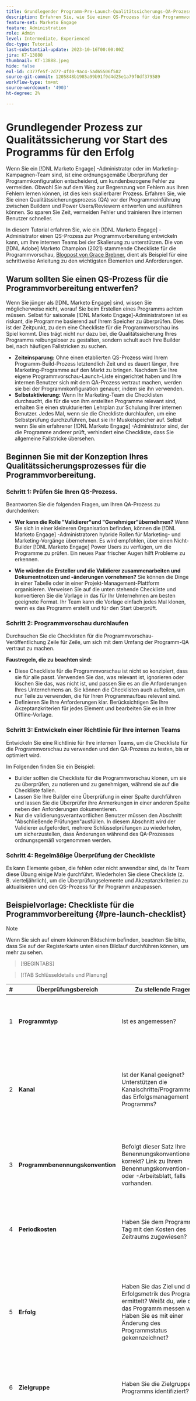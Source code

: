 ```yaml
---
title: Grundlegender Programm-Pre-Launch-Qualitätssicherungs-QA-Prozess für Erfolg
description: Erfahren Sie, wie Sie einen QS-Prozess für die Programmvorbereitung entwickeln, um Ihre internen Teams beim Erstellen und Starten von Programmen zu unterstützen, die genauer und effizienter sind.
feature-set: Marketo Engage
feature: Administration
role: Admin
level: Intermediate, Experienced
doc-type: Tutorial
last-substantial-update: 2023-10-16T00:00:00Z
jira: KT-13888
thumbnail: KT-13888.jpeg
hide: false
exl-id: c377fe5f-2d77-4fd0-9ac4-5ad65506f582
source-git-commit: 1205848b1985a99b91f9d4d25e1a79f0df379589
workflow-type: tm+mt
source-wordcount: '4903'
ht-degree: 2%

---
```


# Grundlegender Prozess zur Qualitätssicherung vor Start des Programms für den Erfolg

Wenn Sie ein [!DNL Marketo Engage] -Administrator oder im Marketing-Kampagnen-Team sind, ist eine ordnungsgemäße Überprüfung der Programmkonfiguration entscheidend, um kundenbezogene Fehler zu vermeiden. Obwohl Sie auf dem Weg zur Begrenzung von Fehlern aus Ihren Fehlern lernen können, ist dies kein skalierbarer Prozess. Erfahren Sie, wie Sie einen Qualitätssicherungsprozess (QA) vor der Programmeinführung zwischen Buildern und Power Users/Reviewern entwerfen und ausführen können. So sparen Sie Zeit, vermeiden Fehler und trainieren Ihre internen Benutzer schneller.

In diesem Tutorial erfahren Sie, wie ein [!DNL Marketo Engage] -Administrator einen QS-Prozess zur Programmvorbereitung entwickeln kann, um Ihre internen Teams bei der Skalierung zu unterstützen. Die von [!DNL Adobe] Marketo Champion (2021) stammende Checkliste für die Programmvorschau, [Blogpost von Grace Brebner](https://nation.marketo.com/t5/champion-program-blogs/the-ultimate-go-live-checklist/ba-p/245759), dient als Beispiel für eine schrittweise Anleitung zu den wichtigsten Elementen und Anforderungen.

## Warum sollten Sie einen QS-Prozess für die Programmvorbereitung entwerfen?

Wenn Sie jünger als [!DNL Marketo Engage] sind, wissen Sie möglicherweise nicht, worauf Sie beim Erstellen eines Programms achten müssen. Selbst für saisonale [!DNL Marketo Engage]-Administratoren ist es riskant, die Programme basierend auf Ihrem Speicher zu überprüfen. Dies ist der Zeitpunkt, zu dem eine Checkliste für die Programmvorschau ins Spiel kommt. Dies trägt nicht nur dazu bei, die Qualitätssicherung Ihres Programms reibungsloser zu gestalten, sondern schult auch Ihre Builder bei, nach häufigen Fallstricken zu suchen.

* **Zeiteinsparung:** Ohne einen etablierten QS-Prozess wird Ihrem Programm-Build-Prozess letztendlich Zeit und es dauert länger, Ihre Marketing-Programme auf den Markt zu bringen. Nachdem Sie Ihre eigene Programmvorschau-Launch-Liste eingerichtet haben und Ihre internen Benutzer sich mit dem QA-Prozess vertraut machen, werden sie bei der Programmkonfiguration genauer, indem sie ihn verwenden.
* **Selbstaktivierung:** Wenn Ihr Marketing-Team die Checklisten durchsucht, die für die von ihm erstellten Programme relevant sind, erhalten Sie einen strukturierten Lehrplan zur Schulung Ihrer internen Benutzer. Jedes Mal, wenn sie die Checkliste durchlaufen, um eine Selbstprüfung durchzuführen, baut sie ihr Muskelspeicher auf. Selbst wenn Sie ein erfahrener [!DNL Marketo Engage] -Administrator sind, der die Programme anderer prüft, verhindert eine Checkliste, dass Sie allgemeine Fallstricke übersehen.

## Beginnen Sie mit der Konzeption Ihres Qualitätssicherungsprozesses für die Programmvorbereitung.

### Schritt 1: Prüfen Sie Ihren QS-Prozess.

Beantworten Sie die folgenden Fragen, um Ihren QA-Prozess zu durchdenken:

* **Wer kann die Rolle &quot;Validierer&quot;und &quot;Genehmiger&quot;übernehmen?**
Wenn Sie sich in einer kleineren Organisation befinden, können die [!DNL Marketo Engage] -Administratoren hybride Rollen für Marketing- und Marketing-Vorgänge übernehmen. Es wird empfohlen, über einen Nicht-Builder [!DNL Marketo Engage] Power Users zu verfügen, um die Programme zu prüfen. Ein neues Paar frischer Augen hilft Probleme zu erkennen.

* **Wie würden die Ersteller und die Validierer zusammenarbeiten und Dokumentnotizen und -änderungen vornehmen?**
Sie können die Dinge in einer Tabelle oder in einer Projekt-Management-Plattform organisieren. Verweisen Sie auf die unten stehende Checkliste und konvertieren Sie die Vorlage in das für Ihr Unternehmen am besten geeignete Format. Ihr Team kann die Vorlage einfach jedes Mal klonen, wenn es das Programm erstellt und für den Start überprüft.

### Schritt 2: Programmvorschau durchlaufen

Durchsuchen Sie die Checklisten für die Programmvorschau-Veröffentlichung Zeile für Zeile, um sich mit dem Umfang der Programm-QA vertraut zu machen.

**Faustregeln, die zu beachten sind:**

* Diese Checkliste für die Programmvorschau ist nicht so konzipiert, dass sie für alle passt. Verwenden Sie das, was relevant ist, ignorieren oder löschen Sie das, was nicht ist, und passen Sie es an die Anforderungen Ihres Unternehmens an. Sie können die Checklisten auch aufteilen, um nur Teile zu verwenden, die für Ihren Programmaufbau relevant sind.
* Definieren Sie Ihre Anforderungen klar. Berücksichtigen Sie Ihre Akzeptanzkriterien für jedes Element und bearbeiten Sie es in Ihrer Offline-Vorlage.

### Schritt 3: Entwickeln einer Richtlinie für Ihre internen Teams

Entwickeln Sie eine Richtlinie für Ihre internen Teams, um die Checkliste für die Programmvorschau zu verwenden und den QA-Prozess zu testen, bis er optimiert wird.

Im Folgenden finden Sie ein Beispiel:

* Builder sollten die Checkliste für die Programmvorschau klonen, um sie zu überprüfen, zu notieren und zu genehmigen, während sie auf die Checkliste fallen.
* Lassen Sie Ihre Builder eine Überprüfung in einer Spalte durchführen und lassen Sie die Überprüfer ihre Anmerkungen in einer anderen Spalte neben den Anforderungen dokumentieren.
* Nur die validierungsverantwortlichen Benutzer müssen den Abschnitt &quot;Abschließende Prüfungen&quot;ausfüllen. In diesem Abschnitt wird der Validierer aufgefordert, mehrere Schlüsselprüfungen zu wiederholen, um sicherzustellen, dass Änderungen während des QA-Prozesses ordnungsgemäß vorgenommen werden.

### Schritt 4: Regelmäßige Überprüfung der Checkliste

Es kann Elemente geben, die fehlen oder nicht anwendbar sind, da Ihr Team diese Übung einige Male durchführt. Wiederholen Sie diese Checkliste (z. B. vierteljährlich), um die Überprüfungselemente und Akzeptanzkriterien zu aktualisieren und den QS-Prozess für Ihr Programm anzupassen.

## Beispielvorlage: Checkliste für die Programmvorbereitung {#pre-launch-checklist}

>[!NOTE]
>Wenn Sie sich auf einem kleineren Bildschirm befinden, beachten Sie bitte, dass Sie auf der Registerkarte unten einen Bildlauf durchführen können, um mehr zu sehen.

>[!BEGINTABS]

>[!TAB Schlüsseldetails und Planung]

| # | Überprüfungsbereich | Zu stellende Fragen | Beispiel | Akzeptanzkriterien | Weitere Ressourcen |
|---|---|---|---|---|---|
| 1 | **Programmtyp** | Ist es angemessen? | Ist es logisch, ein Interaktionsprogramm zu erstellen? Wenn Standard, ist es logisch? | **Ja:** <br>Wenn Sie diese Frage nicht mit einem Ja beantworten können, müssen Sie möglicherweise Ihren Programmtyp ändern. | [Grundlegendes zu Programmen](https://experienceleague.adobe.com/docs/marketo/using/product-docs/core-marketo-concepts/programs/creating-programs/understanding-programs.html){target="_blank"} |
| 2 | **Kanal** | Ist der Kanal geeignet? Unterstützen die Kanalschritte/Programmstatus das Erfolgsmanagement des Programms? | Ist dies sinnvoll, wenn es als Newsletter eingerichtet wird, und unterstützen die Programmstatus den Zweck des Programms oder versuchen Sie, etwas bereits existierendes, aber nicht geeignetes zu drehen? | **Ja:** <br>Wenn Sie diese Frage nicht mit einem Ja beantworten können, müssen Sie entweder Ihren Kanal ändern oder die Erstellung eines neuen Kanals mit einem [!DNL Marketo Engage] -Administrator besprechen | [Erstellen eines Programmkanals](https://experienceleague.adobe.com/docs/marketo/using/product-docs/administration/tags/create-a-program-channel.html){target="_blank"}<br><br> [Verstehen des Kanals](https://experienceleague.adobe.com/docs/marketo/using/product-docs/core-marketo-concepts/programs/working-with-programs/understanding-tags.html#channel){target="_blank"} |
| 3 | **Programmbenennungskonvention** | Befolgt dieser Satz Ihre Benennungskonventionen korrekt? Link zu Ihrem Benennungskonvention-Tool oder -Arbeitsblatt, falls vorhanden. | Formel: [PROGRAMMTYP] - [DATUM] [KATEGORIE]: [KURZBESCHREIBUNG] | **Ja:** <br>Wenn Sie diese Frage nicht mit Ja beantworten können oder nicht sicher sind, überprüfen Sie Ihre Benennungskonventionen und aktualisieren Sie bei Bedarf den Namen Ihres Programms. | [Best Practices zum Organisieren einer neuen [!DNL Marketo Engage] Instanz](https://experienceleague.adobe.com/docs/marketo-learn/tutorials/fundamentals/best-practices-to-organize-a-new-instance.html){target="_blank"} |
| 4 | **Periodkosten** | Haben Sie dem Programm ein Tag mit den Kosten des Zeitraums zugewiesen? | Wenn Sie \$1000 für die Erstellung eines eBook ausgeben, das im Juli startet, würde das Programm einen Zeitraum von \$1000 im Juli haben. | **Ja:** <br>Wenn Sie diese Frage nicht mit einem Ja beantworten können, fügen Sie einen Punkt-Kostenbetrag hinzu, selbst wenn er nur null ist! | [Verwenden der Periodenkosten in einem Programm](https://experienceleague.adobe.com/docs/marketo/using/product-docs/core-marketo-concepts/programs/working-with-programs/using-period-costs-in-a-program.html){target="_blank"} |
| 5 | **Erfolg** | Haben Sie das Ziel und die Erfolgsmetrik des Programms ermittelt? Weißt du, wie du das Programm messen wirst? Haben Sie es mit einer Änderung des Programmstatus gekennzeichnet? | Wenn es sich um einen Kanal vom Typ &quot;Chat&quot;handelt, könnte der Statusfortschritt Mitglied, Interagiert und Konvertiert sein. | **Ja:** <br>Wenn Sie diese Frage nicht mit einem Ja beantworten können, verfügen Sie nicht über einfache Möglichkeiten, zu verstehen, ob Ihre Kampagne Auswirkungen hatte. Ermitteln Sie, was Ihr Hauptziel ist, und messen Sie es dann - auch wenn es nach 7 Tagen ein manueller Listenimport ist. | [Programmstatus](https://experienceleague.adobe.com/docs/marketo/using/product-docs/core-marketo-concepts/programs/creating-programs/understanding-program-membership.html#program-statuses){target="_blank"} |
| 6 | **Zielgruppe** | Haben Sie die Zielgruppe des Programms identifiziert? |  | **Ja:** <br>Wenn Sie diese Frage nicht mit einem Ja beantworten können, sollten Sie es vor dem Versand herausfinden. |  |
| 7 | **Tokens** | Haben Sie alle erforderlichen Programm-Token aktualisiert? | Wenn es sich um ein Webinar-Programm handelt: Haben Sie das Ereignisdatum, den Ereignistitel, die Beschreibungen und die Kalenderdatei aktualisiert usw.? | **Ja oder nicht zutreffend** <br>Wenn Sie nicht mit einem Ja antworten können oder nicht wissen, ob es zutrifft, überprüfen Sie Ihre Programmregisterkarte &quot;Token&quot;. Überprüfen Sie, ob das Programm lokale Token enthält, die aktualisiert werden müssen. | [Grundlegendes zu meinen Token in einem Programm](https://experienceleague.adobe.com/docs/marketo/using/product-docs/core-marketo-concepts/programs/tokens/understanding-my-tokens-in-a-program.html){target="_blank"} |

>[!TAB Web-Personalization-Kampagnen]

| # | Überprüfungsbereich | Zu stellende Fragen | Akzeptanzkriterien | Weitere Ressourcen |
|---|---|---|---|---|
| 1 | **Design** | Entspricht das Design Ihren Markenrichtlinien? | **Ja:** <br>Wenn Sie dies nicht mit Ja beantworten können, müssen Sie entweder einen guten Grund dafür angeben oder die Assets neu entwerfen. |
| 2 | **Testen** | Wurde sie geräteübergreifend getestet? Browser? Wird sowohl sauber gerendert als auch funktioniert es? | **Ja:** <br>Wenn Sie nicht mit Ja antworten können, sollten Sie dies über Geräte und Browser hinweg testen. |
| 3 | **Daten** | Wenn ein Formular in der Kampagne vorhanden ist, wurde das Formular getestet? Werden alle Trigger erwartungsgemäß ausgeführt? Ordnen alle Formularfelder genau zu? Können Sie dies nachweisen, nachdem Sie das Aktivitätsprotokoll eines Personendatensatzes überprüft haben - nicht nur die Felder? | **Ja:** <br>Wenn Sie nicht mit Ja antworten können, sollten Sie dies testen. | [ Festlegen eines Formularfelds als ausgeblendet](https://experienceleague.adobe.com/docs/marketo/using/product-docs/demand-generation/forms/form-fields/set-a-form-field-as-hidden.html){target="_blank"}<br><br> [ Festlegen eines Werts für ein ausgeblendetes Formularfeld ](https://experienceleague.adobe.com/docs/marketo/using/product-docs/demand-generation/forms/form-fields/set-a-hidden-form-field-value.html){target="_blank"} |
| 4 | **Tracking** | Wenn Sie ein Formular in der Kampagne haben, sind ausgeblendete UTM-Felder vorhanden, um die Quellen der Übermittlung zu verfolgen? Wurden diese getestet? | **Ja oder Nein:** Wenn Sie Nein beantworten, verstehen Sie, dass Ihre Fähigkeit, zu verfolgen, welche Quellen Personen zu diesem Formular weitergeleitet haben, eingeschränkt ist. | [Referrer-Parameter](https://experienceleague.adobe.com/docs/marketo/using/product-docs/demand-generation/forms/form-fields/set-a-hidden-form-field-value.html#referrer-parameter){target="_blank"} |
| 5 | **DSGVO/CASL-Compliance** | <li>Wenn Daten über das Formular erfasst werden, stimmt das Opt-in mit Ihrer Unternehmensrichtlinie überein? <li>Geben Sie eine Kollektionsanweisung mit einem funktionierenden Link zur Datenschutzrichtlinie an? | **Ja:** <br>Machen Sie sich mit Ihrer relevanten Compliance-Umgebung vertraut: Wenn Sie diese Frage nicht mit &quot;Ja&quot;beantworten können, müssen Sie den Abschnitt &quot;Datenschutzrichtlinie&quot;aktualisieren, um sicherzustellen, dass die Datenschutzbestimmungen eingehalten werden. **Wenn Sie es nicht wissen, wenden Sie sich an Ihren Rechtsbeistand.** | [Datenschutzverwaltung](https://experienceleague.adobe.com/docs/marketo/using/product-docs/core-marketo-concepts/miscellaneous/privacy-management.html){target="_blank"} |
| 6 | **Google [!DNL Analytics] Integration** | Ist Ihre Web-Personalization mit Google [!DNL Analytics] integriert? | **Ja oder Nein:**<br> Wenn Sie Nein beantworten, verstehen Sie, dass Ihre Fähigkeit, die Auswirkungen von Web-Personalisierung zu verfolgen, begrenzt ist. | [Personalisiertes Remarketing in Google](https://experienceleague.adobe.com/docs/marketo/using/product-docs/web-personalization/website-retargeting/personalized-remarketing-in-google.html){target="_blank"} |
| 7 | **Websegmente** | <li>Ist das ausgewählte Segment angemessen und gilt es für die richtigen Domänen? <li>Wird das Segment an Google [!DNL Analytics] gesendet? | **Ja:** <br> Wenn Sie nicht mit Ja antworten können, müssen Sie es aktualisieren. | [Web-Segmente](https://experienceleague.adobe.com/docs/marketo/using/product-docs/web-personalization/using-web-segments/web-segments.html){target="_blank"}<br><br>[Suchen von Web [!DNL Campaign]s, die ein bestimmtes Segment verwenden](https://experienceleague.adobe.com/docs/marketo/using/product-docs/web-personalization/using-web-segments/find-web-campaigns-that-are-using-a-specific-segment.html){target="_blank"} |

>[!TAB Landingpages]

| # | Überprüfungsbereich | Zu stellende Fragen | Akzeptanzkriterien | Weitere Ressourcen |
|---|---|---|---|---|
| 1 | **Design** | Entspricht das Design der Marke? Verwendet sie die entsprechende Vorlage? | **Ja:** <br> Wenn Sie dies nicht mit einem Ja beantworten können, müssen Sie entweder einen guten Grund dafür haben oder sie neu entwerfen. | [Bearbeiten einer Marketo-Landingpage-Vorlage](https://experienceleague.adobe.com/docs/marketo/using/product-docs/demand-generation/landing-pages/landing-page-templates/edit-a-marketo-landing-page-template.html){target="_blank"} |
| 2 | **Testen** | Wurde sie über Geräte und Browser hinweg getestet? Wird sowohl sauber gerendert als auch funktioniert es? | **Ja:** <br>Wenn Sie nicht mit Ja antworten können, sollten Sie den Vorschau-Link über Geräte und Browser hinweg testen. | [Vorschau einer Landingpage anzeigen](https://experienceleague.adobe.com/docs/marketo/using/product-docs/demand-generation/landing-pages/landing-page-actions/preview-a-landing-page.html){target="_blank"} |
| 3 | **URL** | Wurde die Seiten-URL angepasst? Ist es logisch/folgt es Namenskonventionen? | **Ja:** <br>Wenn Sie nicht mit Ja antworten können, sollten Sie die Seiten-URL aktualisieren. | [Ändern der Landingpage-URL](https://experienceleague.adobe.com/docs/marketo/using/product-docs/demand-generation/landing-pages/landing-page-actions/change-the-landing-page-url.html){target="_blank"} |
| 4 | **Meta-/OG-Tags** | Wurden die OG-Tags festgelegt? Titel, Beschreibung, Bilder usw. Diese wirken sich darauf aus, wie die Seite in Social Sharing angezeigt wird. | **Ja:** <br>Wenn Sie nicht mit Ja antworten können, sollten Sie alle Tags aktualisieren. | [Titel und Metadaten der Einstiegsseite bearbeiten](https://experienceleague.adobe.com/docs/marketo/using/product-docs/demand-generation/landing-pages/landing-page-actions/edit-landing-page-title-and-metadata.html){target="_blank"} |
| 5 | **Robots** | Welche Einstellungen gibt es? Ergeben sie je nach Ihren Bedürfnissen Sinn? | **Ja:** <br>Wenn Sie dies nicht mit einem Ja beantworten können, sollten Sie es aktualisieren. | [Was bedeutet Roboter?](https://experienceleague.adobe.com/docs/marketo/using/product-docs/demand-generation/landing-pages/landing-page-actions/edit-landing-page-title-and-metadata.html){target="_blank"} |
| 6 | **Personalisierung** | Haben Sie diese getestet, wenn Ihre Seite personalisierte Elemente enthält (z. B. dynamische Inhalte, Snippets)? Funktionieren sie alle wie erwartet? | **Ja/Nicht zutreffend:** <br>Wenn Sie nicht Ja oder Nein beantworten können, gehen Sie zum Test! | [Dynamischen Inhalt in einer Landingpage verwenden](https://experienceleague.adobe.com/docs/marketo/using/product-docs/demand-generation/landing-pages/personalizing-landing-pages/use-dynamic-content-in-a-landing-page.html){target="_blank"}<br><br> [ Vorschau einer Landingpage mit dynamischem Inhalt](https://experienceleague.adobe.com/docs/marketo/using/product-docs/demand-generation/landing-pages/landing-page-actions/preview-a-landing-page-with-dynamic-content.html){target="_blank"} |
| 7 | **Bilder** | Wurden alle verwendeten Bilder korrekt komprimiert? Wenn es Text gibt, der irgendwelche Bilder überlagert, ist er dann deutlich lesbar? Haben Sie das Recht, diese Bilder zu verwenden und sind sie auf der Marke? | **Ja/Nicht zutreffend:** <br> Alle Bilder (sofern vorhanden) sollten komprimiert werden, um die E-Mail-Ladegeschwindigkeit zu verbessern. | [Ersetzen eines hochgeladenen Bildes oder einer hochgeladenen Datei](https://experienceleague.adobe.com/docs/marketo/using/product-docs/demand-generation/images-and-files/replace-an-uploaded-image-or-file.html){target="_blank"} |
| 8 | **Kopieren** | Haben Sie die Kopie auf Grammatikfehler überprüft? Ist die Kopie auf Ton der Stimme für Ihre Marke? Macht Ihre Kopie deutlich, was das Ziel der Seite ist? | **Ja/Nicht zutreffend:** <br> Wenn Sie nicht &quot;Ja&quot;oder &quot;Nicht zutreffend&quot;beantworten können, überprüfen Sie Ihre Kopie. |
| 9 | **Formulare** | Wenn ein Formular auf der Landingpage vorhanden ist, wird auf das richtige Formular verwiesen? Wenn Sie eine Nicht-Marketo-Landingpage verwenden, überprüfen Sie auch den Einbettungscode von der Formular-Asset-Seite aus, stellen Sie sicher, dass er nicht von [der alten URL-Strukturen betroffen ist, die im August 2023 abgeschrieben wurden](https://nation.marketo.com/t5/product-documents/upcoming-changes-to-design-studio-urls/ta-p/306632){target="_blank"}. | **Ja/Nicht zutreffend:** <br> Wenn Sie nicht mit Ja antworten können (oder nicht zutreffend), korrigieren Sie es! | [Landingpage mit einem Formular](https://experienceleague.adobe.com/docs/marketo/using/getting-started-with-marketo/quick-wins/landing-page-with-a-form.html){target="_blank"}<br><br> [Einbetten eines Formulars auf Ihrer Website](https://experienceleague.adobe.com/docs/marketo/using/product-docs/demand-generation/forms/form-actions/embed-a-form-on-your-website.html){target="_blank"}<br><br>[Änderungen an Design Studio-URLs](https://nation.marketo.com/t5/product-documents/upcoming-changes-to-design-studio-urls/ta-p/306632)<br> |
| 10 | **Vielen Dank** | Wenn es ein Formular auf Ihrer Seite gibt, zeigt die Seite bei der Übermittlung eine Erfolgsmeldung bzw. eine Umleitung zu einer Dankeseite an? | **Ja/Nicht zutreffend:** <br> Wenn Sie nicht Ja antworten können (oder nicht zutreffend), korrigieren Sie Ihre Einstellungen nach der Übermittlung. | [Umleiten einer Landingpage](https://experienceleague.adobe.com/docs/marketo/using/getting-started-with-marketo/quick-wins/redirect-a-landing-page.html){target="_blank"} |
| 11 | **DSGVO/CASL-Compliance** | Wenn Daten über das Formular erfasst werden, ist das Opt-in konform und geben Sie eine Sammlungsanweisung mit einem funktionierenden Link zur Datenschutzrichtlinie an? | **Ja:** <br>Ihre relevante Compliance-Umgebung kennen: Wenn Sie diese Frage nicht mit &quot;Ja&quot;beantworten können, müssen Sie aktualisieren, um sicherzustellen, dass sie konform ist. Wenn Sie es nicht wissen, wenden Sie sich an einen entsprechenden Rat. | [Datenschutzverwaltung](https://experienceleague.adobe.com/docs/marketo/using/product-docs/core-marketo-concepts/miscellaneous/privacy-management.html){target="_blank"} |
| 12 | **Tracking** | Haben Sie die Einstellungen [!DNL Google Analytics], Tag-Manager und/oder Munchkin wie gewünscht auf die Seite angewendet? Sollte auf dieser Landingpage standardmäßig Munchkins aktiviert oder deaktiviert sein? | **Ja/Nicht zutreffend:**<br> Falls Sie nicht mit Ja antworten können oder nicht, bestätigen Sie dies mit Ihrem [!DNL Marketo Engage] -Administrator. | [Testen, ob Ihr Munchkin-Code funktioniert](https://experienceleague.adobe.com/docs/marketo/using/product-docs/administration/additional-integrations/add-munchkin-tracking-code-to-your-website.html#test-if-your-munchkin-code-is-working){target="_blank"} |

>[!TAB Formulare]

| # | Überprüfungsbereich | Zu stellende Fragen | Akzeptanzkriterien | Weitere Ressourcen |
|---|---|---|---|---|
| 1 | **Responsive** | Ist das Formulargerät responsiv? | **Ja:** <br>Wenn Sie dies nicht mit &quot;Ja&quot;beantworten können, sollten Sie das CSS aktualisieren, damit es responsiv wird, oder es kann sich auf Ihre Leistung auswirken. |  |
| 2 | **Design** | Ist das Design der Formularmarke konsistent? | **Ja:** <br>Wenn Sie dies nicht mit &quot;Ja&quot;beantworten können, müssen Sie entweder einen guten Grund dafür angeben oder das CSS aktualisieren, um es für die Marke zu erstellen. |  |
| 3 | **Datenfluss** | Ordnen alle Daten den Feldern wie gewünscht zu? Haben Sie das Aktivitätsprotokoll eines Testdatensatzes überprüft, um dies zu beweisen? | **Ja:** <br>Wenn Sie nicht mit Ja antworten können, sollten Sie die Zuordnung korrigieren und testen. | [Suchen Sie das Aktivitätsprotokoll für eine Person](https://experienceleague.adobe.com/docs/marketo/using/product-docs/core-marketo-concepts/smart-lists-and-static-lists/managing-people-in-smart-lists/locate-the-activity-log-for-a-person.html){target="_blank"} |
| 4 | **Tracking** | Sind ausgeblendete UTM-Felder vorhanden, um die Quellen für die Übermittlung an dieses Formular zu verfolgen? Wurden diese getestet? | **Ja oder Nein:** <br>Wenn Sie Nein beantworten, verstehen Sie, dass Ihre Fähigkeit, zu verfolgen, welche Quellen Personen zu diesem Formular geleitet haben, eingeschränkt ist. | [Festlegen eines Formularfelds als ausgeblendet](https://experienceleague.adobe.com/docs/marketo/using/product-docs/demand-generation/forms/form-fields/set-a-form-field-as-hidden.html){target="_blank"}<br><br>[Festlegen eines Werts für ein ausgeblendetes Formularfeld](https://experienceleague.adobe.com/docs/marketo/using/product-docs/demand-generation/forms/form-fields/set-a-hidden-form-field-value.html){target="_blank"} |
| 5 | **DSGVO/CASL-Compliance** | Wenn Daten über das Formular erfasst werden, ist das Opt-in konform und stellen Sie eine Sammlungsanweisung mit einem funktionierenden Link zur Datenschutzrichtlinie bereit? | **Ja:** <br>Ihre relevante Compliance-Umgebung kennen: Wenn Sie diese Frage nicht mit &quot;Ja&quot;beantworten können, müssen Sie aktualisieren, um sicherzustellen, dass sie konform ist. **Wenn Sie es nicht wissen, suchen Sie einen entsprechenden Rat.** | [Datenschutzverwaltung](https://experienceleague.adobe.com/docs/marketo/using/product-docs/core-marketo-concepts/miscellaneous/privacy-management.html){target="_blank"} |

>[!TAB Smart-Kampagnen]

| # | Überprüfungsbereich | Zu stellende Fragen | Akzeptanzkriterien | Weitere Ressourcen |
|---|---|---|---|---|
| 1 | **Genauigkeit** | Wurden alle erforderlichen Smart-[!DNL Campaign]s geprüft, überprüft und als korrekt betrachtet? | **Ja:** <br>Wenn Sie nicht mit Ja antworten können, sollten Sie diese beheben und überprüfen, bevor Sie fortfahren. | [Smart [!DNL Campaign] Checkliste](https://experienceleague.adobe.com/docs/marketo/using/product-docs/core-marketo-concepts/smart-campaigns/creating-a-smart-campaign/smart-campaign-checklist.html){target="_blank"} |
| 2 | **Sendeanzahl** | Wenn es sich bei Ihrer E-Mail-Versandkampagne um eine Batch-Kampagne handelt (nicht ausgelöst), überprüfen Sie die Anzahl der Leads im Tab &#39;Planung&#39; - stimmen die Zahlen mit Ihren Erwartungen überein? Liegt er unter der abort-Schwelle? | **Ja:** <br>Wenn Sie nicht mit Ja antworten können, sollten Sie diese beheben und überprüfen, bevor Sie fortfahren. | [Planen Ihres E-Mail-Programms](https://experienceleague.adobe.com/docs/marketo/using/product-docs/email-marketing/email-programs/email-program-actions/schedule-your-email-program.html){target="_blank"} |
| 3 | **Primäre Regeln** | Werden primäre Segmentierungen/Listen verwendet, falls zutreffend oder wo angemessen? | **Ja oder nicht zutreffend:**<br> Primäre Listen/Segmentierungen dienen dazu, die Anzahl der Felder zu reduzieren, auf die Sie verweisen müssen, und das Risiko menschlicher Fehler zu reduzieren. Sie sollten sich auf Ihre Regeln verlassen, wenn Sie keine Primärlisten/Segmentierungen verwenden. |  |
| 4 | **Attribution** | Wenn das Programm neue Leads erwirbt (z. B. ein Ereignisprogramm), sind die Attributionseinstellungen nach Bedarf enthalten? Wird das Akquiseprogramm zugeordnet? | **Ja oder nicht zutreffend:** <br>Wenn Sie Personen in Ihr Programm importieren oder Ihr Programm neue Personen erwirbt, sollten Sie die Einstellungen des Akquiseprogramms verwenden. |  |
| 5 | **Interaktionsprogramme** | Gibt es Schritte, die sicherstellen, dass Mitglieder hinzugefügt, angehalten und neu gestartet werden, wenn in einem Interaktionsprogramm ein intelligenter &quot;[!DNL Campaign]&quot; verwendet wird? Wurden diese Schritte von anderen überprüft? | **Ja oder nicht zutreffend:**<br> Wenn es sich um ein Interaktionsprogramm handelt und Sie ohne guten Grund nicht mit einem Ja antworten können, aktivieren Sie es erst, wenn dieses Programm eingerichtet ist. | [Personen zu einem Interaktionsprogramm hinzufügen](https://experienceleague.adobe.com/docs/marketo/using/product-docs/email-marketing/drip-nurturing/creating-an-engagement-program/add-people-to-an-engagement-program.html){target="_blank"} |
| 6 | **Abonnementvoreinstellungen** | Wurden alle erforderlichen Präferenzfaktoren einbezogen? | **Ja oder nicht zutreffend:**<br> Wenn Sie sich nicht sicher sind, fragen Sie Ihren [!DNL Marketo Engage] -Administrator. Sie müssen einen guten Grund haben, mit der K/A fortzufahren (z. B. operationelle Sendungen). | [Einrichten und Verwalten eines Abonnementzentrums](https://experienceleague.adobe.com/docs/marketo-learn/tutorials/lead-and-data-management/subscription-center-watch.html){target="_blank"} |
| 7 | **Programmstatus** | Gibt es Flussprotokolle, mit denen der Programmstatus aktualisiert werden kann? | **Ja:** <br>Wenn Sie nicht mit einem Ja antworten können, sollten Sie diese in Ihre smarten [!DNL Campaign]-Flussschritte einfügen. | [Programmstatus ändern](https://experienceleague.adobe.com/docs/marketo/using/product-docs/core-marketo-concepts/smart-campaigns/program-flow-actions/change-program-status.html){target="_blank"} |
| 8 | **Auswirkungen auf den breiteren Raum** | <li>Werden durch Flow-Schritte Warnungen/Schreiben an Felder gesendet, die mit anderen Teams/Systemen synchronisiert werden? <li>Wenn ja, wurde das Volumen berücksichtigt und wurden Interessengruppen für diese Teams/Systeme beraten? | **Ja, nein oder nicht zutreffend:**<br> Jede Antwort ist in Ordnung, aber wenn sie zutrifft, sollten Sie normalerweise das Team informieren, dem das System gehört. Wenn Sie sich nicht sicher sind, fragen Sie Ihre Administratoren. |  |
| 9 | **Scoring-Auswirkung** | Wurden irgendwelche Auswirkungen auf das Lead-/Personen-Scoring in Betracht gezogen? | **Ja oder nicht zutreffend:** <br>Wenn Sie nicht mit Ja antworten können oder nicht, fragen Sie Ihren Administrator. | [Einfache Bewertung](https://experienceleague.adobe.com/docs/marketo/using/getting-started-with-marketo/quick-wins/simple-scoring.html){target="_blank"}<br><br>[Erstellen eines Lead-Scoring-Programms](https://experienceleague.adobe.com/docs/marketo-learn/tutorials/lead-and-data-management/lead-scoring-watch.html){target="_blank"} |
| 10 | **Auswirkungen des Umsatzzyklus Modeler (RCM)** | Wurden irgendwelche Auswirkungen auf das Personenlebenszyklusmodell berücksichtigt? | **Ja oder nicht zutreffend:** Wenn Sie nicht mit Ja antworten können oder ggf. Kosten verursachen, fragen Sie Ihren Administrator. | [Modeler-Konfiguration für den Umsatzzyklus](https://experienceleague.adobe.com/docs/marketo/using/product-docs/demand-generation/facebook/set-up-facebook-offline-conversions.html){target="_blank"} |
| 11 | **Auswirkungen auf Interaktionsprogramme** | <li>Haben Sie irgendwelche Auswirkungen auf bestehende Interaktionsprogramme in Betracht gezogen? <li>Haben Sie sichergestellt, dass die Menschen nicht durch mehrere Nachrichten bombardiert werden? | **Ja oder nicht zutreffend:**<br> Wenn Sie nicht mit Ja antworten können oder nicht, fragen Sie Ihren Administrator. | [ Vermeiden Sie das Senden doppelter Inhalte](https://experienceleague.adobe.com/docs/marketo/using/product-docs/email-marketing/drip-nurturing/using-engagement-programs/avoid-sending-duplicate-content.html){target="_blank"} <br><br>[Anwenden von Kommunikationsbeschränkungen auf Smart [!DNL Campaign]](https://experienceleague.adobe.com/docs/marketo/using/product-docs/core-marketo-concepts/smart-campaigns/using-smart-campaigns/apply-communication-limits-to-smart-campaign.html){target="_blank"} |
| 12 | **Erfolg der Berichterstellung** | Wird der Erfolg des Programms logisch gemessen? Ist der Erfolg vernünftig - nicht zu nah am Prozess? Nicht zu weit zu erreichen? Haben Sie eine Strategie dafür, wie Sie über Erfolg berichten und diese messen, um intern kommunizieren zu können? | **Ja:** <br>Wenn Sie nicht &quot;Ja&quot;antworten können, überdenken Sie Ihre Definition der Erfolgsmetrik neu. | [Ändern des Programmerfolgs](https://experienceleague.adobe.com/docs/marketo/using/product-docs/core-marketo-concepts/smart-campaigns/program-flow-actions/change-program-success.html){target="_blank"} |

>[!TAB Listen]

| # | Überprüfungsbereich | Zu stellende Fragen | Akzeptanzkriterien | Weitere Ressourcen |
|---|---|---|---|---|
| 1 | **Logik** | Wurde die Logik überprüft, überprüft und als präzise betrachtet, wenn intelligente Listen zur Identifizierung eines Teils der Zielgruppe verwendet werden? | **Ja:** <br>Wenn Sie nicht mit Ja antworten können, sollten Sie die Einrichtung der intelligenten Liste korrigieren und diese überprüfen, bevor Sie fortfahren. |  |
| 2 | **Listenimportprozesse** | Wenn statische Listen zur Identifizierung eines Teils der Audience verwendet werden, ist die Datenquelle vertrauenswürdig und wurde der Import korrekt und gemäß Ihren Listenimportierungsprozessen durchgeführt? | **Ja:** <br>Wenn Sie nicht mit Ja antworten können, sollten Sie die Listendaten korrigieren und überprüfen, bevor Sie fortfahren. | [Möglichkeiten zum Hinzufügen/Entfernen von Personen aus einer statischen Liste](https://experienceleague.adobe.com/docs/marketo/using/product-docs/core-marketo-concepts/smart-lists-and-static-lists/static-lists/understanding-static-lists.html){target="_blank"}<br><br>[Importieren einer Personenliste](https://experienceleague.adobe.com/docs/marketo/using/getting-started-with-marketo/quick-wins/import-a-list-of-people.html#step-import-your-spreadsheet-into-marketo) |
| 3 | **Ausnahmen** | Werden alle erforderlichen Ausschlüsse einbezogen (z. B. Wettbewerber, Abmelde-Blockierungslisten)? | **Ja oder nicht anwendbar:** <br>Sie müssen die Abmeldungen herausgefiltert haben, es sei denn, Sie haben einen sehr guten, gesetzlich konformen Grund, dies nicht zu tun. Sie sollten sich auf Ihren Inhalt, Ihre Kampagnenregeln und Ihre Rechtsgrundlage verlassen können, wenn keine dieser Regeln enthalten ist. | [Grundlegendes zum Abmelden](https://experienceleague.adobe.com/docs/marketo/using/product-docs/email-marketing/deliverability/understanding-unsubscribe.html){target="_blank"}<br><br>[Ändern des Datenwerts](https://experienceleague.adobe.com/docs/marketo/using/product-docs/email-marketing/deliverability/understanding-unsubscribe.html){target="_blank"} |
| 4 | **Primäre Listen** | Werden gegebenenfalls Primärlisten/Segmentierungen verwendet? | **Ja oder nicht zutreffend:** Primäre Listen/Segmentierungen dienen dazu, die Anzahl der Felder zu reduzieren, auf die Sie verweisen müssen, und das Risiko menschlicher Fehler zu reduzieren. Wenn Sie keine Primärlisten/Segmentierungen verwenden, sollten Sie sich auf Ihre Regeln verlassen. | [Definieren von Segmentregeln](https://experienceleague.adobe.com/docs/marketo/using/product-docs/personalization/segmentation-and-snippets/segmentation/define-segment-rules.html) |

>[!TAB Zielgruppe]

| # | Überprüfungsbereich | Zu stellende Fragen | Akzeptanzkriterien | Weitere Ressourcen |
|---|---|---|---|---|
| 1 | **Rechtsgrundlage:**<br> Sie haben eine geeignete Rechtsgrundlage, um Ihre Audience zu kontaktieren. | <ul><li>**Explizit:** Haben sie sich explizit dafür entschieden, Marketing-Commons von Ihrer Marke zu erhalten? </li><li>**Inferred (wo kompatibel):** Haben sie Ihnen ihre Kontaktdaten mitgeteilt und können vernünftigerweise erwarten, dass Sie diese Informationen verwenden werden, um sie zu kontaktieren? </li><li>**Gilt (sofern kompatibel):** Haben Sie ihre Kontaktdaten aus einer öffentlichen Quelle erhalten und können vernünftigerweise davon ausgehen, dass der Inhalt für sie relevant ist, angesichts der öffentlichen Quelle?</li></ul> | **Ja und geben Sie die Grundlage an:** Stellen Sie sicher, dass die gewählte Basis in Ihrer Compliance-Umgebung gültig ist. Wenn Sie nicht mit einem Ja antworten können, halten Sie sich auf den Start des Programms ein und suchen Sie nach einer Klarstellung hinsichtlich der Rechtsgrundlage für die Kontaktaufnahme mit dieser Zielgruppe. | [Datenschutzverwaltung](https://experienceleague.adobe.com/docs/marketo/using/product-docs/core-marketo-concepts/miscellaneous/privacy-management.html){target="_blank"} |
| 2 | **Data Sources** | Wenn Sie Ihre Audience über eine Importliste identifizieren, ist Ihre Datenquelle vertrauenswürdig? | **Ja oder nicht zutreffend:**<br> Wenn Sie nicht mit Ja antworten können, suchen Sie nach einer Klärung der Datenquelle. | [Definieren einer Zielgruppe durch Importieren einer Liste](https://experienceleague.adobe.com/docs/marketo/using/product-docs/email-marketing/email-programs/managing-people-in-email-programs/define-an-audience-by-importing-a-list.html){target="_blank"} |
| 3 | **Listenkauf** | Wurde das Publikum durch Auflistungskäufe oder Sponsoring-Aktivitäten bezogen? | **Nein, wenn Quelle = Listeneinkauf:**<br> Der Listeneinkauf ist eine schlechte Praxis, an vielen Orten illegal und oft ein Verstoß gegen Ihren Vertrag mit Ihrer Marketing Automation-Plattform.<br><br>**Ja, wenn Quelle = Sponsoring** <br>Stellen Sie in Sponsoring- und Wettbewerbsfällen sicher, dass die Datenerfassung kompatibel ist. Es empfiehlt sich, in der ersten Mitteilung klar zu machen, wie Sie ihre Informationen erhalten haben, und die Opt-out-Möglichkeit für die Menschen zu vereinfachen. |
| 4 | **Relevanz** | Die Informationen, die Sie dieser Audience übermitteln möchten, sind für sie und ihre Beziehung zu Ihnen relevant. | **Ja:** <br>Wenn Sie nicht mit Ja antworten können, stoppen Sie und überlegen Sie sorgfältig, warum Sie diesen Personen E-Mails senden. Das Senden von Informationen, die für sie oder ihre Beziehung zu Ihnen nicht relevant sind, kann die Leistung und Zustellbarkeit beeinträchtigen und einen Verstoß gegen Ihre Compliance-Umgebung darstellen. |
| 5 | **Erwartung** | Diese Zielgruppe erwartet von Ihnen zu hören. | **Ja:** <br>Wenn Sie nicht mit Ja antworten können, stoppen Sie und überlegen Sie sorgfältig, warum Sie diesen Personen E-Mails senden. Der Versand von E-Mails an eine Audience, die keine Nachrichten von Ihnen erhalten möchten oder erwarten, wirkt sich wahrscheinlich negativ auf die Leistung und Zustellbarkeit aus und kann einen Verstoß gegen Ihre Compliance-Umgebung darstellen. |


>[!TAB E-Mail-Asset]

| # | Überprüfungsbereich | Zu stellende Fragen | Akzeptanzkriterien | Weitere Ressourcen |
|---|---|---|---|---|
| 1 | **E-Mail-Adresse des Absenders** | Haben Sie sich mit dem Markeninhaber in Verbindung gesetzt und bestätigt, dass die E-Mail-Adresse sicher ist? | **Ja:** <br>Wenn Sie nicht mit Ja antworten können, sollten Sie die Absender-E-Mail überprüfen, bevor Sie fortfahren. | [Bearbeiten der E-Mail-Kopfzeile](https://experienceleague.adobe.com/docs/marketo/using/product-docs/email-marketing/general/creating-an-email/edit-your-email-header.html){target="_blank"}<br><br>[Ändern Sie die Standardeinstellung von E-Mail und von Titel](https://experienceleague.adobe.com/docs/marketo/using/product-docs/administration/email-setup/change-the-default-from-email-and-from-label.html){target="_blank"} |
| 2 | **Name des Absenders** | Haben Sie sich mit dem Markeninhaber vergewissert, dass der Name sicher ist? | **Ja:** <br>Wenn Sie nicht mit einem Ja antworten können, sollten Sie vor dem Fortfahren prüfen. | [Bearbeiten der E-Mail-Kopfzeile](https://experienceleague.adobe.com/docs/marketo/using/product-docs/email-marketing/general/creating-an-email/edit-your-email-header.html){target="_blank"}<br><br>[Ändern Sie die Standardeinstellung von E-Mail und von Titel](https://experienceleague.adobe.com/docs/marketo/using/product-docs/administration/email-setup/change-the-default-from-email-and-from-label.html){target="_blank"} |
| 3 | **Antwort-Adresse** | Haben Sie sich mit dem Markeninhaber erkundigt und bestätigt, dass die Verwendung sicher ist? | **Ja:** <br> Wenn Sie nicht mit einem Ja antworten können, sollten Sie vor dem Fortfahren prüfen. | [Bearbeiten der E-Mail-Kopfzeile](https://experienceleague.adobe.com/docs/marketo/using/product-docs/email-marketing/general/creating-an-email/edit-your-email-header.html){target="_blank"} |
| 4 | **Preheader settings** | Legen Sie den Pre-Header gemäß Best Practice fest (d. h. min. 80 Char, volle Sätze, Vorlast der wertvollen Bits)? | **Ja:** <br><br>Wenn Sie nicht mit Ja antworten können, sollten Sie vor dem Fortfahren aktualisieren. | [E-Mail-Einstellungen](https://experienceleague.adobe.com/docs/marketo/using/product-docs/email-marketing/general/email-editor-2/email-editor-v2-0-overview.html){target="_blank"} |
| 5 | **Testversand kopieren** | Gibt es Rechtschreibungs- oder Grammatikprobleme? <br>Ist der Ton für Ihre Marke geeignet? | **Ja:** <br>Wenn Sie nicht mit Ja antworten können, sollten Sie vor dem Fortfahren eine Korrektur vornehmen. |  |
| 6 | **Scannability** | Können Sie die Schlüsselinformationen dieser E-Mail bei einer Prüfung nachvollziehen? | **Ja oder nicht zutreffend:** <br>Die Best Practice für E-Mails legt nahe, dass sichergestellt werden muss, dass die Schlüsselmeldung Ihrer E-Mail bei einer Prüfung verstanden werden kann. Wenn Sie diese Vorgehensweise nicht anwenden, beachten Sie, dass dies die Leistung Ihrer E-Mail beeinträchtigen kann. |  |
| 7 | **Unsubscribe** | Verfügt die E-Mail über einen funktionalen Abmelde-Link, den Sie getestet haben? | **Ja oder nicht zutreffend:**<br> Nicht zutreffend sollte nur gültig sein, wenn die E-Mail [operativ](https://experienceleague.adobe.com/docs/marketo/using/product-docs/email-marketing/general/functions-in-the-editor/make-an-email-operational.html){target="_blank"} ist. Stellen Sie sicher, dass eine Abmeldung nicht erforderlich ist, wenn im Zweifel die Einbeziehung sicherer ist. | [Grundlegendes zur Abmeldung](https://experienceleague.adobe.com/docs/marketo/using/product-docs/email-marketing/deliverability/understanding-unsubscribe.html){target="_blank"} |  |
| 8 | **Textversion** | <li>Haben Sie eine Textversion der E-Mail erstellt? <li>Haben Sie sich selbst einen Test der Textversion geschickt? | **Ja:**<br> Wenn Sie nicht mit Ja antworten können, sollten Sie vor dem Fortfahren testen. |
| 9 | **Optimierung der Textversion** | <li>Wurde das Layout der Textversion optimiert?<li>Gibt es HTML-Kommentare?<li>Sind alle relevanten Inhalte enthalten? | **Ja:**<br> Automatisch generierte Textversionen können schlecht gelesen werden - es lohnt sich, sie zu optimieren. | [Bearbeiten der Textversion einer E-Mail](https://experienceleague.adobe.com/docs/marketo/using/product-docs/email-marketing/general/creating-an-email/edit-the-text-version-of-an-email.html){target="_blank"} |
| 10 | **Textversion - Hyperlinks und UTMS** | Funktionieren Hyperlinks und schließen UTMs in diesen Bereichen ein? :<ul><li>Kopfzeilenabschnitt</li><li>Bildbereiche (sofern vorhanden)</li><li>Textkörper</li><li>CTA(s)</li>Fußzeile</li></ul> | **Ja:**<br> Wenn Sie nicht mit Ja antworten können, sollten Sie diese beheben und überprüfen, bevor Sie fortfahren. Automatische Textversionen werden nicht zuverlässig durch Variablen übernommen! |  |
| 11 | **HTML/Hauptversion** | <li>Haben Sie eine HTML/Hauptversion der E-Mail erstellt?<li>Hast du dir einen Test dazu geschickt? | **Ja (es sei denn, nur Text):**<br> Wenn Sie nicht mit einem Ja antworten können, sollten Sie sich vor dem Fortfahren einen Test senden. | [HTML einer E-Mail bearbeiten](https://experienceleague.adobe.com/docs/marketo/using/product-docs/email-marketing/general/functions-in-the-editor/edit-an-emails-html.html){target="_blank"} |
| 12 | **Bilder** | <li>Haben alle Bilder alternativen Text? <li>Sind Bilder kaputt? | **Ja oder nicht zutreffend:**<br>. Wenn Sie nicht mit Ja antworten können, sollten Sie diese vor dem Fortfahren korrigieren und überprüfen (es sei denn, es gibt keine Bilder). |  |
| 13 | **Bildkomprimierung** | <li>Wurden alle Bilder von Ihrer Bildbearbeitungssoftware für das Internet gespeichert? <li>Wurden sie vor dem Hochladen komprimiert? <li>Ist die E-Mail-Ladezeit akzeptabel? | **Ja oder nicht zutreffend:**<br> Alle Bilder (sofern vorhanden) sollten komprimiert werden, um die Ladegeschwindigkeit zu verbessern. | Ihre hero images sollten weniger als 120 KB groß sein und alle kleineren Bilder sollten kleiner sein. Hohe Ladezeiten wirken sich auf die Leistung aus. |
| 14 | **HTML Version Hyperlinks und UTMs** | Funktionieren alle Hyperlinks und schließen UTMs in diesen Bereichen ein? :<ul><li>Kopfzeilenabschnitt</li><li>Bildbereiche (sofern vorhanden)</li><li>Textkörper</li><li>CTA(s)</li>Fußzeile</li></ul> | **Ja:**<br> Senden Sie keine fehlerhaften Links. Wenn Sie nicht Ja antworten können, beheben Sie es, bevor Sie fortfahren. |  |
| 15 | **Dynamischer Inhalt** | <li>Enthält Ihre E-Mail dynamische Inhalte?<li>Haben Sie es über mehrere Szenarien hinweg getestet? | **Ja:**<br> Wenn Sie nicht mit Ja antworten können, sollten Sie dies testen, bevor Sie fortfahren. | [Verwenden dynamischer Inhalte in einer E-Mail](https://experienceleague.adobe.com/docs/marketo/using/product-docs/email-marketing/general/functions-in-the-editor/using-dynamic-content-in-an-email.html){target="_blank"}<br><br>[Anzeigen einer Vorschau einer E-Mail mit dynamischem Inhalt](https://experienceleague.adobe.com/docs/marketo/using/product-docs/email-marketing/general/functions-in-the-editor/preview-an-email-with-dynamic-content.html){target="_blank"} |
| 16 | **Rechtliche Anforderungen** | <ul><li>Hast du irgendein Angebot falsch dargestellt?</li><li>Sind erforderliche Haftungsausschlüsse in Übereinstimmung mit Ihrer Compliance-Umgebung enthalten?</li></ul> | **Ja:**<br> Wenn Sie nicht mit Ja antworten können, sollten Sie diese beheben und überprüfen, bevor Sie fortfahren. |  |
| 17 | **Peer-Review** | Haben Sie Ihre Test-E-Mail von einem weiteren [!DNL Marketo Engage]-Benutzer begutachtet? | **Ja:**<br> Wenn Sie nicht mit Ja antworten können, sollte dies vor dem Senden durchgeführt werden. |  |
| 18 | **Operative Sendungen** | <ul><li>Haben Sie die E-Mail auf betriebsfähig gesetzt (d. h., sie umgeht die Abmeldeeinstellungen)?<li>Wenn ja, haben Sie dafür einen stichhaltigen Grund?</li> | **Ja oder Nein:**<br> Wenn Sie mit Ja antworten, sollten Sie einen gültigen Grund für den Versand als operative E-Mail haben. Wenn Sie sich nicht sicher sind, fragen Sie Ihren [!DNL Marketo Engage] -Administrator. | [E-Mail betriebsbereit machen](https://experienceleague.adobe.com/docs/marketo/using/product-docs/email-marketing/general/functions-in-the-editor/make-an-email-operational.html){target="_blank"} |
| 19 | **A/B- und Champ/Challenger-Tests** | Führen Sie an der E-Mail einen Champion/Challenger-Test durch? | **Ja oder nein:**<br> Wenn Sie keine Tests durchführen, sollten Sie darüber nachdenken, ob Ihnen möglicherweise eine Gelegenheit fehlt, mehr über Ihre Zielgruppe zu erfahren. | [Erstellen eines A/B-Tests](https://experienceleague.adobe.com/docs/marketo-learn/tutorials/email-marketing/ab-testing-watch.html)<br><br>[Hinzufügen eines E-Mail-Champions/Challenger](https://experienceleague.adobe.com/docs/marketo/using/product-docs/email-marketing/general/functions-in-the-editor/email-tests-champion-challenger/add-an-email-champion-challenger.html){target="_blank"} |
| 20 | **Client-Tests** | Haben Sie die E-Mail über Ihre Client-Testsoftware ausgeführt?<li>Haben Sie bei wichtigen E-Mail-Clients Anzeigeprobleme festgestellt? <li>Haben Sie eine nicht dringende Vorlagenbehebung korrigiert oder protokolliert? <li>Haben Sie Probleme mit der Ladegeschwindigkeit erkannt und versucht, diese zu verbessern?<li>Haben Sie Probleme mit der Betreffzeile/Vorschauzeile identifiziert? Sind sie gelöst? | **Ja oder nicht anwendbar:**<br> Wenn Sie nicht mit einem Ja antworten können (es sei denn, Sie verfügen nicht über Testsoftware), sollte dies vor dem Senden durchgeführt werden. | Beispiele für Client-Testsoftware sind Litmus oder E-Mail auf ACID oder [Marketo Email Deliverability Power Pack](https://experienceleague.adobe.com/docs/marketo/using/product-docs/email-marketing/deliverability/email-deliverability-power-pack-how-to-import-a-seed-list.html)<br><br>[Inbox Tracker-Tutorials](https://experienceleague.adobe.com/docs/marketo/using/product-docs/email-marketing/deliverability/inbox-tracker/inbox-tracker-tutorials.html){target="_blank"} |
| 21 | **Spam Testing** | Haben Sie die E-Mail über den Spam-Prozess ausgeführt?<li>Gibt es irgendwelche Blockierungsauflistung-Flaggen, die zur Sensibilisierung aufgezogen wurden?<li>Haben Sie die Flags für die Platzierung/den E-Mail-Client im Posteingang identifiziert? <li>Haben Sie nach möglichen Ursachen gesucht und versucht, diese zu beheben? | **Ja oder nicht zutreffend:**<br> Wenn Sie mit einem Ja nicht antworten können (es sei denn, Sie verfügen nicht über Testsoftware), sollte dies vor dem Senden durchgeführt werden. | Verwenden Sie dafür die [Marketo-Funktion für den Posteingangsverfolgung](https://experienceleague.adobe.com/docs/marketo/using/product-docs/email-marketing/deliverability/inbox-tracker/inbox-tracker-tutorials.html){target="_blank"} , wenn Sie sie in Ihrem Vertrag enthalten haben, oder Tools wie Litmus oder E-Mail auf Acid. |
| 22 | **Zusätzlicher[!DNL Analytics]** | Enthält die E-Mail zusätzlichen Analytics-Code? | **Ja oder nicht zutreffend:**<br>       Wenn Sie nicht mit Ja antworten können (es sei denn, Sie verfügen nicht über zusätzliche Analysesoftware), sollten Sie dies vor dem Senden tun. |

>[!TAB Abschließende Prüfungen]

| # | Überprüfung | Zu stellende Fragen | Akzeptanzkriterien |
|---|---|---|---|
| 1 | **Asset-Genehmigung** | Stellen Sie sicher, dass abgeschlossene Programm-Assets und Champion/Challenger-Tests vollständig genehmigt sind und keine endgültigen Änderungen im Entwurfsmodus vorgenommen werden. | **Ja:**<br> Wenn Sie nicht mit Ja antworten können, muss dies vor dem Senden durchgeführt werden. |
| 2 | **Smart [!DNL Campaign] genauigkeit** | Verweisen die Smart-Kampagnen auf die richtigen Assets? | **Ja:**<br> Wenn Sie nicht mit Ja antworten können, muss dies vor dem Senden behoben sein. |
| 3 | **Schritte der Checkliste** | Wurden alle oben genannten Prüfungen abgeschlossen? | **Ja:**<br> Wenn Sie nicht mit Ja antworten können, sollte dies vor dem Senden durchgeführt werden. |
| 4 | **Genehmigung der Platzhalter** | Wurde die Kampagne von den Interessenträgern abschließend abgemeldet? | **Ja:**<br> Wenn Sie nicht mit Ja antworten können, sollte dies vor dem Senden durchgeführt werden. |

>[!ENDTABS]

## Wie geht es weiter?

Klicken Sie auf [hier](/help/marketo-tutorial-inherited-instance/_assets/downloads/[!DNL Adobe]_Marketo_Engage_Inherited_Instance_Program_Prelaunch_QA_Checklist.xlsx), um die Checkliste für die Programmvorab-Launch herunterzuladen, die Sie anpassen können. Beachten Sie, dass diese Anpassung an den Workflow Ihres Unternehmens angepasst werden sollte. Durch die Entwicklung eines effektiven QA-Prozesses können Sie für Fehler bei Kunden verantwortlich sein und Fehler bei Kunden begrenzen.

### Autoren

**Grace Brebner**
[!DNL Adobe] Marketo Champion (2021)
*Director of Client Strategy, APAC Region, Digital Pi, LLC - A Merkle Company*

![Grace Brebner](/help/marketo-tutorial-inherited-instance/_assets/authors/Customer_Author_Grace_Brebner.png){width=30%}

**Amy Chiu**
*Adoption &amp; Retention Marketing Manager,[!DNL Adobe]*

![Amy Chiu](/help/marketo-tutorial-inherited-instance/_assets/authors/Adobe_Author_Amy_Chiu.png){width=30%}
